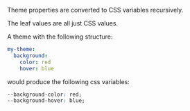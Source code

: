 Theme properties are converted to CSS variables recursively.

The leaf values are all just CSS values.

A theme with the following structure:

```yaml
my-theme:
  background:
    color: red
    hover: blue
```

would produce the following css variables:

```css
--background-color: red;
--background-hover: blue;
```
